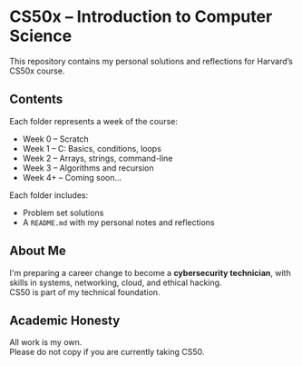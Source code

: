# CS50x – Introduction to Computer Science

This repository contains my personal solutions and reflections for Harvard’s CS50x course.

## Contents

Each folder represents a week of the course:

- Week 0 – Scratch
- Week 1 – C: Basics, conditions, loops
- Week 2 – Arrays, strings, command-line
- Week 3 – Algorithms and recursion
- Week 4+ – Coming soon...

Each folder includes:

- Problem set solutions
- A `README.md` with my personal notes and reflections

## About Me

I'm preparing a career change to become a **cybersecurity technician**, with skills in systems, networking, cloud, and ethical hacking.  
CS50 is part of my technical foundation.

## Academic Honesty

All work is my own.  
Please do not copy if you are currently taking CS50.